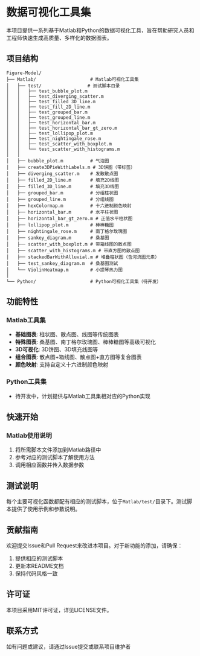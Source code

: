 # 数据可视化工具集

本项目提供一系列基于Matlab和Python的数据可视化工具，旨在帮助研究人员和工程师快速生成高质量、多样化的数据图表。

## 项目结构

```text
Figure-Model/
├── Matlab/                    # Matlab可视化工具集
│   ├── test/                 # 测试脚本目录
│   │   ├── test_bubble_plot.m
│   │   ├── test_diverging_scatter.m
│   │   ├── test_filled_3D_line.m
│   │   ├── test_fill_2D_line.m
│   │   ├── test_grouped_bar.m
│   │   ├── test_grouped_line.m
│   │   ├── test_horizontal_bar.m
│   │   ├── test_horizontal_bar_gt_zero.m
│   │   ├── test_lollipop_plot.m
│   │   ├── test_nightingale_rose.m
│   │   ├── test_scatter_with_boxplot.m
│   │   └── test_scatter_with_histograms.m
│   │
│   ├── bubble_plot.m          # 气泡图
│   ├── create3DPieWithLabels.m # 3D饼图（带标签）
│   ├── diverging_scatter.m    # 发散散点图
│   ├── filled_2D_line.m       # 填充2D线图
│   ├── filled_3D_line.m       # 填充3D线图
│   ├── grouped_bar.m          # 分组柱状图
│   ├── grouped_line.m         # 分组线图
│   ├── hexColormap.m          # 十六进制颜色映射
│   ├── horizontal_bar.m       # 水平柱状图
│   ├── horizontal_bar_gt_zero.m # 正值水平柱状图
│   ├── lollipop_plot.m        # 棒棒糖图
│   ├── nightingale_rose.m     # 南丁格尔玫瑰图
│   ├── sankey_diagram.m       # 桑基图
│   ├── scatter_with_boxplot.m # 带箱线图的散点图
│   ├── scatter_with_histograms.m # 带直方图的散点图
│   ├── stackedBarWithAlluvial.m # 堆叠柱状图（含河流图元素）
│   ├── test_sankey_diagram.m  # 桑基图测试
│   └── ViolinHeatmap.m        # 小提琴热力图
│
└── Python/                    # Python可视化工具集（待开发）
```

## 功能特性

### Matlab工具集

- **基础图表**: 柱状图、散点图、线图等传统图表
- **特殊图表**: 桑基图、南丁格尔玫瑰图、棒棒糖图等高级可视化
- **3D可视化**: 3D饼图、3D填充线图等
- **组合图表**: 散点图+箱线图、散点图+直方图等复合图表
- **颜色映射**: 支持自定义十六进制颜色映射

### Python工具集

- 待开发中，计划提供与Matlab工具集相对应的Python实现

## 快速开始

### Matlab使用说明

1. 将所需脚本文件添加到Matlab路径中
2. 参考对应的测试脚本了解使用方法
3. 调用相应函数并传入数据参数

## 测试说明

每个主要可视化函数都配有相应的测试脚本，位于`Matlab/test/`目录下。测试脚本提供了使用示例和参数说明。

## 贡献指南

欢迎提交Issue和Pull Request来改进本项目。对于新功能的添加，请确保：

1. 提供相应的测试脚本
2. 更新本README文档
3. 保持代码风格一致

## 许可证

本项目采用MIT许可证，详见LICENSE文件。

## 联系方式

如有问题或建议，请通过Issue提交或联系项目维护者
